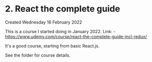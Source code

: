 # 2. React the complete guide
Created Wednesday 16 February 2022

This is a course I started doing in January 2022.
Link: - https://www.udemy.com/course/react-the-complete-guide-incl-redux/

It's a good course, starting from basic React.js.

See the folder for course details.